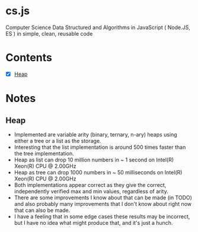 # cs.js

Computer Science Data Structured and Algorithms in JavaScript ( Node.JS, ES ) in simple, clean, reusable code

# Contents

- [x] [Heap](src/heap.js)


# Notes

## Heap

- Implemented are variable arity (binary, ternary, n-ary) heaps using either a tree or a list as the storage.
- Interesting that the list implementation is around 500 times faster than the tree implementation.
- Heap as list can drop 10 million numbers in ~ 1 second on Intel(R) Xeon(R) CPU @ 2.00GHz
- Heap as tree can drop 1000 numbers in ~ 50 milliseconds on Intel(R) Xeon(R) CPU @ 2.00GHz
- Both implementations appear correct as they give the correct, independently verified max and min values, regardless of arity.
- There are some improvements I know about that can be made (in TODO) and also probably many improvements that I don't know about right now that can also be made. 
- I have a feeling that in some edge cases these results may be incorrect, but I have no idea what might produce that, and it's just a hunch.
